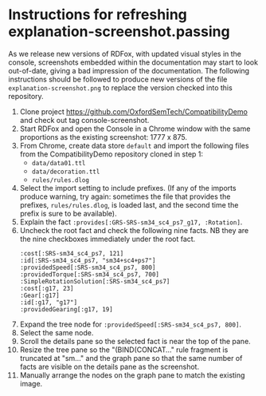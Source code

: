 # Instructions for refreshing explanation-screenshot.passing

As we release new versions of RDFox, with updated visual styles in the console, screenshots embedded within the documentation may start to look out-of-date, giving a bad impression of the documentation. The following instructions should be followed to produce new versions of the file `explanation-screenshot.png` to replace the version checked into this repository.

1. Clone project https://github.com/OxfordSemTech/CompatibilityDemo and check out tag console-screenshot.
1. Start RDFox and open the Console in a Chrome window with the same proportions as the existing screenshot: 1777 x 875.
1. From Chrome, create data store `default` and import the following files from the CompatibilityDemo repository cloned in step 1:
   - `data/data01.ttl`
   - `data/decoration.ttl`
   - `rules/rules.dlog`
1. Select the import setting to include prefixes. (If any of the imports produce warning, try again: sometimes the file that provides the prefixes, `rules/rules.dlog`, is loaded last, and the second time the prefix is sure to be available).
1. Explain the fact `:provides[:GRS-SRS-sm34_sc4_ps7_g17, :Rotation]`.
1. Uncheck the root fact and check the following nine facts. NB they are the nine checkboxes immediately under the root fact.
    ```
    :cost[:SRS-sm34_sc4_ps7, 121]
    :id[:SRS-sm34_sc4_ps7, "sm34+sc4+ps7"]
    :providedSpeed[:SRS-sm34_sc4_ps7, 800]
    :providedTorque[:SRS-sm34_sc4_ps7, 700]
    :SimpleRotationSolution[:SRS-sm34_sc4_ps7]
    :cost[:g17, 23]
    :Gear[:g17]
    :id[:g17, "g17"]
    :providedGearing[:g17, 19]
    ```
1. Expand the tree node for `:providedSpeed[:SRS-sm34_sc4_ps7, 800]`.
1. Select the same node.
1. Scroll the details pane so the selected fact is near the top of the pane.
1. Resize the tree pane so the "(BIND(CONCAT…" rule fragment is truncated at "sm…" and the graph pane so that the same number of facts are visible on the details pane as the screenshot.
1. Manually arrange the nodes on the graph pane to match the existing image.

